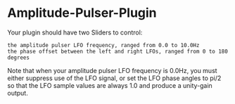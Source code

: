 # Amplitude-Pulser-Plugin
Your plugin should have two Sliders to control:

    the amplitude pulser LFO frequency, ranged from 0.0 to 10.0Hz
    the phase offset between the left and right LFOs, ranged from 0 to 180 degrees

Note that when your amplitude pulser LFO frequency is 0.0Hz, you must either suppress use of the LFO signal, or set the LFO phase angles to pi/2 so that the LFO sample values are always 1.0 and produce a unity-gain output.
